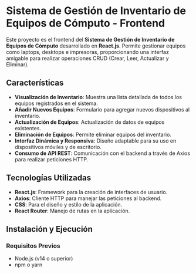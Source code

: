# Sistema de Gestión de Inventario de Equipos de Cómputo - Frontend

Este proyecto es el frontend del **Sistema de Gestión de Inventario de Equipos de Cómputo** desarrollado en **React.js**. Permite gestionar equipos como laptops, desktops e impresoras, proporcionando una interfaz amigable para realizar operaciones CRUD (Crear, Leer, Actualizar y Eliminar).

## Características

- **Visualización de Inventario**: Muestra una lista detallada de todos los equipos registrados en el sistema.
- **Añadir Nuevos Equipos**: Formulario para agregar nuevos dispositivos al inventario.
- **Actualización de Equipos**: Actualización de datos de equipos existentes.
- **Eliminación de Equipos**: Permite eliminar equipos del inventario.
- **Interfaz Dinámica y Responsiva**: Diseño adaptable para su uso en dispositivos móviles y de escritorio.
- **Consumo de API REST**: Comunicación con el backend a través de Axios para realizar peticiones HTTP.

## Tecnologías Utilizadas

- **React.js**: Framework para la creación de interfaces de usuario.
- **Axios**: Cliente HTTP para manejar las peticiones al backend.
- **CSS**: Para el diseño y estilo de la aplicación.
- **React Router**: Manejo de rutas en la aplicación.

## Instalación y Ejecución

### Requisitos Previos
- Node.js (v14 o superior)
- npm o yarn
